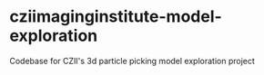 # cziimaginginstitute-model-exploration
Codebase for CZII's 3d particle picking model exploration project
